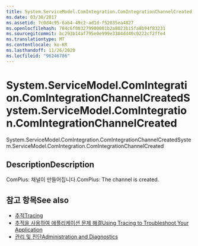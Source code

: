 ```yaml
---
title: System.ServiceModel.ComIntegration.ComIntegrationChannelCreated
ms.date: 03/30/2017
ms.assetid: 7c0d4c95-6ab4-49c2-ad1d-f52035ea4827
ms.openlocfilehash: 784c6f003279900001b2a8023b15fa8b94f83231
ms.sourcegitcommit: bc293b14af795e0e999e3304dd40c0222cf2ffe4
ms.translationtype: MT
ms.contentlocale: ko-KR
ms.lasthandoff: 11/26/2020
ms.locfileid: "96246786"
---
```

# <a name="systemservicemodelcomintegrationcomintegrationchannelcreated"></a><span data-ttu-id="9cc12-102">System.ServiceModel.ComIntegration.ComIntegrationChannelCreated</span><span class="sxs-lookup"><span data-stu-id="9cc12-102">System.ServiceModel.ComIntegration.ComIntegrationChannelCreated</span></span>

<span data-ttu-id="9cc12-103">System.ServiceModel.ComIntegration.ComIntegrationChannelCreated</span><span class="sxs-lookup"><span data-stu-id="9cc12-103">System.ServiceModel.ComIntegration.ComIntegrationChannelCreated</span></span>  
  
## <a name="description"></a><span data-ttu-id="9cc12-104">Description</span><span class="sxs-lookup"><span data-stu-id="9cc12-104">Description</span></span>  

 <span data-ttu-id="9cc12-105">ComPlus: 채널이 만들어집니다.</span><span class="sxs-lookup"><span data-stu-id="9cc12-105">ComPlus: The channel is created.</span></span>  
  
## <a name="see-also"></a><span data-ttu-id="9cc12-106">참고 항목</span><span class="sxs-lookup"><span data-stu-id="9cc12-106">See also</span></span>

- [<span data-ttu-id="9cc12-107">추적</span><span class="sxs-lookup"><span data-stu-id="9cc12-107">Tracing</span></span>](index.md)
- [<span data-ttu-id="9cc12-108">추적을 사용하여 애플리케이션 문제 해결</span><span class="sxs-lookup"><span data-stu-id="9cc12-108">Using Tracing to Troubleshoot Your Application</span></span>](using-tracing-to-troubleshoot-your-application.md)
- [<span data-ttu-id="9cc12-109">관리 및 진단</span><span class="sxs-lookup"><span data-stu-id="9cc12-109">Administration and Diagnostics</span></span>](../index.md)
